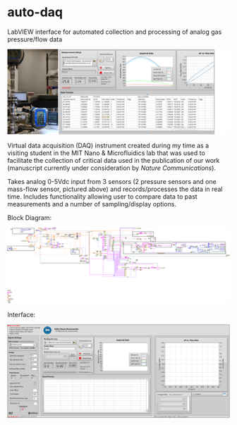 # auto-daq
LabVIEW interface for automated collection and processing of analog gas pressure/flow data

<p align="center"><img src="GASDAQ.png"/></p>

Virtual data acquisition (DAQ) instrument created during my time as a visiting student in the MIT Nano & Microfluidics lab that was used to facilitate the collection of critical data used in the publication of our work (manuscript currently under consideration by _Nature Communications_).

Takes analog 0-5Vdc input from 3 sensors (2 pressure sensors and one mass-flow sensor, pictured above) and records/processes the data in real time.
Includes functionality allowing user to compare data to past measurements and a number of sampling/display options.

Block Diagram:

![VI Block Diagram](GASDAQd.png)

Interface:

![Front Panel](GASDAQp.png)
